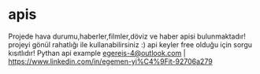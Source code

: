 # apis
Projede hava durumu,haberler,filmler,döviz ve haber apisi bulunmaktadır!
projeyi gönül rahatlığı ile kullanabilirsiniz :)
api keyler free olduğu için sorgu kısıtlıdır!
Pythan api example 
egereis-4@outlook.com
| https://www.linkedin.com/in/egemen-yi%C4%9Fit-92706a279
